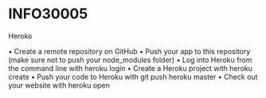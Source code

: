 # INFO30005

Heroko

• Create a remote repository on GitHub
• Push your app to this repository (make sure not to push your node_modules folder)
• Log into Heroku from the command line with
	heroku login
• Create a Heroku project with
	heroku create
• Push your code to Heroku with git push
	heroku master
• Check out your website with
	heroku open 




